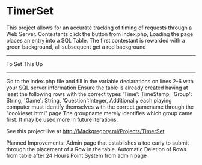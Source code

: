 # TimerSet
This project allows for an accurate tracking of timing of requests through a Web Server.
Contestants click the button from index.php,
Loading the page places an entry into a SQL Table.
The first contestant is rewarded with a green background, all subsequent get a red background

______________
To Set This Up
______________

Go to the index.php file and fill in the variable declarations on lines 2-6 with your SQL server information
Ensure the table is already created having at least the following rows with the correct types
  'Time': TimeStamp,
  'Group': String,
  'Game': String,
  'Question':Integer,
Additionally each playing computer must identify themselves with the correct gamename through the "cookieset.html" page
The groupname merely identifies which group came first. It may be used more in future iterations.

See this project live at  http://Mackgregory.ml/Projects/TimerSet


Planned Improvements:
  Admin page that establishes a too early to submit through the placement of a Row in the table.
  Automatic Deletion of Rows from table after 24 Hours
  Point System from admin page

